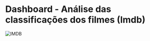 # Dashboard - Análise das classificações dos filmes (Imdb)
![IMDB](https://user-images.githubusercontent.com/100307643/163066288-ef57bb07-177c-4e9c-982b-a4f6148827c9.jpg)
